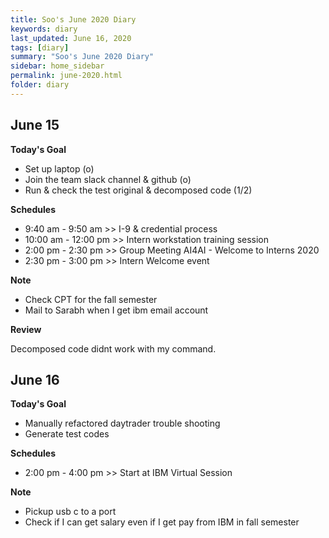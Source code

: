 ```yaml
---
title: Soo's June 2020 Diary
keywords: diary
last_updated: June 16, 2020
tags: [diary]
summary: "Soo's June 2020 Diary"
sidebar: home_sidebar
permalink: june-2020.html
folder: diary
---
```


## June 15

**Today's Goal**

- Set up laptop (o)
- Join the team slack channel & github (o)
- Run & check the test original & decomposed code (1/2)

**Schedules**

- 9:40 am - 9:50 am >> I-9 & credential process
- 10:00 am - 12:00 pm >> Intern workstation training session
- 2:00 pm - 2:30 pm >> Group Meeting AI4AI - Welcome to Interns 2020
- 2:30 pm - 3:00 pm >> Intern Welcome event

**Note**

- Check CPT for the fall semester
- Mail to Sarabh when I get ibm email account

**Review**

Decomposed code didnt work with my command.

## June 16

**Today's Goal**

- Manually refactored daytrader trouble shooting
- Generate test codes

**Schedules**

- 2:00 pm - 4:00 pm >> Start at IBM Virtual Session

**Note**

- Pickup usb c to a port
- Check if I can get salary even if I get pay from IBM in fall semester
